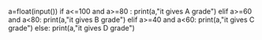 a=float(input())
if a<=100 and a>=80 :
    print(a,"it gives A grade")
elif a>=60 and a<80:
    print(a,"it gives B grade")
elif a>=40 and a<60:
    print(a,"it gives C grade")
else:
    print(a,"it gives D grade")
